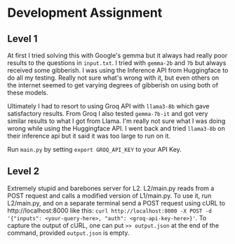 # Development Assignment

## Level 1

At first I tried solving this with Google's gemma but it always had really poor results to the questions in `input.txt`. I tried with `gemma-2b` and `7b` but always received some gibberish. I was using the Inference API from Huggingface to do all my testing. Really not sure what's wrong with it, but even others on the internet seemed to get varying degrees of gibberish on using both of these models.

Ultimately I had to resort to using Groq API with `llama3-8b` which gave satisfactory results. From Groq I also tested `gemma-7b-it` and got very similar results to what I got from Llama. I'm really not sure what I was doing wrong while using the Huggingface API. I went back and tried `llama3-8b` on their inference api but it said it was too large to run on it. 

Run `main.py` by setting `export GROQ_API_KEY` to your API Key.

## Level 2

Extremely stupid and barebones server for L2. L2/main.py reads from a POST request and calls a modified version of L1/main.py. To use it, run L2/main.py, and on a separate terminal send a POST request using cURL to http://localhost:8000 like this: `curl http://localhost:8000 -X POST -d '{"inputs": <your-query-here>, "auth": <groq-api-key-here>}'`. To capture the output of cURL, one can put `>> output.json` at the end of the command, provided `output.json` is empty.  
